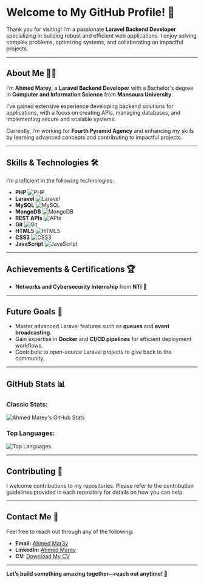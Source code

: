 # Welcome to My GitHub Profile! 👋  

Thank you for visiting! I’m a passionate **Laravel Backend Developer** specializing in building robust and efficient web applications. I enjoy solving complex problems, optimizing systems, and collaborating on impactful projects.  

---

## About Me 🧑‍💻  

I’m **Ahmed Marey**, a **Laravel Backend Developer** with a Bachelor's degree in **Computer and Information Science** from **Mansoura University**.  

I’ve gained extensive experience developing backend solutions for applications, with a focus on creating APIs, managing databases, and implementing secure and scalable systems.  



Currently, I’m working for **Fourth Pyramid Agency** and enhancing my skills by learning advanced concepts and contributing to impactful projects.

---

## Skills & Technologies 🛠️  

I’m proficient in the following technologies:  

- **PHP** ![PHP](https://img.shields.io/badge/PHP-777BB4?style=flat&logo=php&logoColor=white)  
- **Laravel** ![Laravel](https://img.shields.io/badge/Laravel-FF2D20?style=flat&logo=laravel&logoColor=white)  
- **MySQL** ![MySQL](https://img.shields.io/badge/MySQL-4479A1?style=flat&logo=mysql&logoColor=white)  
- **MongoDB** ![MongoDB](https://img.shields.io/badge/MongoDB-47A248?style=flat&logo=mongodb&logoColor=white)  
- **REST APIs** ![APIs](https://img.shields.io/badge/REST%20APIs-61DAFB?style=flat&logo=postman&logoColor=white)  
- **Git** ![Git](https://img.shields.io/badge/Git-F05032?style=flat&logo=git&logoColor=white)  
- **HTML5** ![HTML5](https://img.shields.io/badge/HTML5-E34F26?style=flat&logo=html5&logoColor=white)  
- **CSS3** ![CSS3](https://img.shields.io/badge/CSS3-1572B6?style=flat&logo=css3&logoColor=white)  
- **JavaScript** ![JavaScript](https://img.shields.io/badge/JavaScript-F7DF1E?style=flat&logo=javascript&logoColor=black)  

---

## Achievements & Certifications 🏆  

- **Networks and Cybersecurity Internship** from **NTI** 🏅  

---

## Future Goals 🚀  

- Master advanced Laravel features such as **queues** and **event broadcasting**.  
- Gain expertise in **Docker** and **CI/CD pipelines** for efficient deployment workflows.  
- Contribute to open-source Laravel projects to give back to the community.  

---

## GitHub Stats 📊  

### Classic Stats:  
![Ahmed Marey's GitHub Stats](https://github-readme-stats.vercel.app/api?username=AhmedMarey&show_icons=true&theme=radical&hide_title=true&count_private=true)  

### Top Languages:  
![Top Languages](https://github-readme-stats.vercel.app/api/top-langs/?username=AhmedMarey&layout=compact&theme=radical)  

---

## Contributing 🤝  

I welcome contributions to my repositories. Please refer to the contribution guidelines provided in each repository for details on how you can help.  

---

## Contact Me 📧  

Feel free to reach out through any of the following:  

- **Email:** [Ahmed Mar3y](mailto:ahmed.mariee.2002@gmail.com)  
- **LinkedIn:** [Ahmed Marey](https://www.linkedin.com/in/ahmed-mar3y-b289a1212?utm_source=share&utm_campaign=share_via&utm_content=profile&utm_medium=android_app)  
- **CV:** [Download My CV](https://drive.google.com/file/d/1UH9nkopY2RuVYM7IOD2XJ25T9TLGyMUU/view)  

---

**Let’s build something amazing together—reach out anytime! 🚀**

